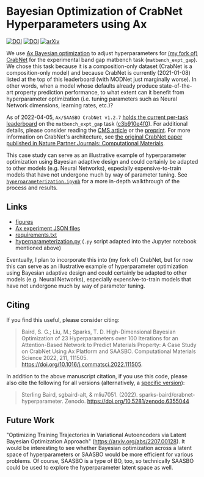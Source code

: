# Bayesian Optimization of CrabNet Hyperparameters using Ax

[![DOI](https://img.shields.io/badge/Zenodo-10.5281/fzenodo.6355044-blue)](https://doi.org/10.5281/zenodo.6355044) [![DOI](https://img.shields.io/badge/ComMatSci-10.1016/j.commatsci.2022.111505-green)](https://doi.org/10.1016/j.commatsci.2022.111505) [![arXiv](https://img.shields.io/badge/arXiv-2203.12597-b31b1b.svg)](https://doi.org/10.48550/arXiv.2203.12597)

We use [Ax Bayesian optimization](https://ax.dev/docs/bayesopt.html) to adjust hyperparameters for [(my fork of) CrabNet](https://github.com/sgbaird/CrabNet) for the experimental band gap matbench task (`matbench_expt_gap`). We chose this task because it is a composition-only dataset (CrabNet is a composition-only model) and because CrabNet is currently (2021-01-08) listed at the top of this leaderboard (with MODNet just marginally worse). In other words, when a model whose defaults already produce state-of-the-art property prediction performance, to what extent can it benefit from hyperparameter optimization (i.e. tuning parameters such as Neural Network dimensions, learning rates, etc.)?

As of 2022-04-05, `Ax/SAASBO CrabNet v1.2.7` [holds the current per-task leaderboard](https://matbench.materialsproject.org/Leaderboards%20Per-Task/matbench_v0.1_matbench_expt_gap/) on the `matbench_expt_gap` task ([c3b910e4f0](https://github.com/materialsproject/matbench/tree/c3b910e4f06b79eea1a8a6c7b67ea5a605948306)). For additional details, please consider reading the [CMS article](https://doi.org/10.1016/j.commatsci.2022.111505) or the [preprint](https://doi.org/10.48550/arXiv.2203.12597). For more information on CrabNet's architecture, see [the original CrabNet paper published in Nature Partner Journals: Computational Materials](https://dx.doi.org/10.1038/s41524-021-00545-1).

This case study can serve as an illustrative example of hyperparameter optimization using Bayesian adaptive design and could certainly be adapted to other models (e.g. Neural Networks), especially expensive-to-train models that have not undergone much by way of parameter tuning. See [`hyperparameterization.ipynb`](https://github.com/sparks-baird/crabnet-hyperparameter/blob/main/hyperparameterization.ipynb) for a more in-depth walkthrough of the process and results.

## Links
- [figures](figures)
- [Ax experiment JSON files](experiments)
- [requirements.txt](requirements.txt)
- [hyperparameterization.py](https://github.com/sparks-baird/crabnet-hyperparameter/blob/main/hyperparameterization.py) (`.py` script adapted into the Jupyter notebook mentioned above)

Eventually, I plan to incorporate this into (my fork of) CrabNet, but for now this can serve as an illustrative example of hyperparameter optimization using Bayesian adaptive design and could certainly be adapted to other models (e.g. Neural Networks), especially expensive-to-train models that have not undergone much by way of parameter tuning.

## Citing
If you find this useful, please consider citing:
> Baird, S. G.; Liu, M.; Sparks, T. D. High-Dimensional Bayesian Optimization of 23 Hyperparameters over 100 Iterations for an Attention-Based Network to Predict Materials Property: A Case Study on CrabNet Using Ax Platform and SAASBO. Computational Materials Science 2022, 211, 111505. https://doi.org/10.1016/j.commatsci.2022.111505.

In addition to the above manuscript citation, if you use this code, please also cite the following for all versions (alternatively, a [specific version](https://zenodo.org/badge/latestdoi/431324974)):
> Sterling Baird, sgbaird-alt, & mliu7051. (2022). sparks-baird/crabnet-hyperparameter. Zenodo. https://doi.org/10.5281/zenodo.6355044

## Future Work
"Optimizing Training Trajectories in Variational Autoencoders via Latent Bayesian Optimization Approach" (https://arxiv.org/abs/2207.00128). It would be interesting to see whether Bayesian optimization across a latent space of hyperparameters or SAASBO would be more efficient for various problems. Of course, SAASBO is a type of BO, too, so technically SAASBO could be used to explore the hyperparameter latent space as well.
